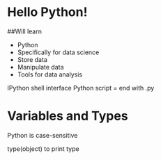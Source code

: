 # Hello Python!

##Will learn
- Python
- Specifically for data science
- Store data
- Manipulate data
- Tools for data analysis

IPython shell interface
Python script = end with .py

# Variables and Types

Python is case-sensitive

type(object) to print type
